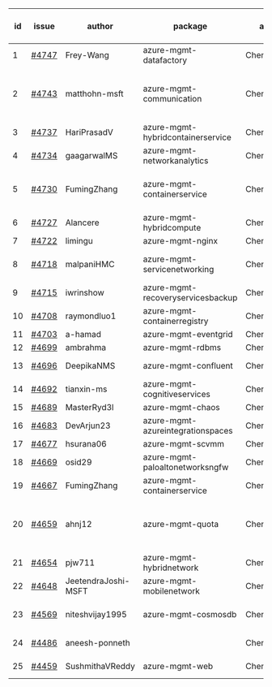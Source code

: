 | id | issue | author | package | assignee | bot advice | created date of issue | target release date | date from target |
| ------ | ------ | ------ | ------ | ------ | ------ | ------ | ------ | :-----: |
| 1 | [#4747](https://github.com/Azure/sdk-release-request/issues/4747) | Frey-Wang | azure-mgmt-datafactory | ChenxiJiang333 |  | 11-09 | 11-24 |  |
| 2 | [#4743](https://github.com/Azure/sdk-release-request/issues/4743) | matthohn-msft | azure-mgmt-communication | ChenxiJiang333 | new comment. Attention to inconsistent tag | 11-09 | 11-24 |  |
| 3 | [#4737](https://github.com/Azure/sdk-release-request/issues/4737) | HariPrasadV | azure-mgmt-hybridcontainerservice | ChenxiJiang333 |  | 11-08 | 11-24 |  |
| 4 | [#4734](https://github.com/Azure/sdk-release-request/issues/4734) | gaagarwalMS | azure-mgmt-networkanalytics | ChenxiJiang333 | FirstBeta | 11-08 | 11-24 |  |
| 5 | [#4730](https://github.com/Azure/sdk-release-request/issues/4730) | FumingZhang | azure-mgmt-containerservice | ChenxiJiang333 | duplicated issue  <br> new issue. MultiAPI | 11-08 | 11-24 |  |
| 6 | [#4727](https://github.com/Azure/sdk-release-request/issues/4727) | Alancere | azure-mgmt-hybridcompute | ChenxiJiang333 |  | 11-07 | 11-24 |  |
| 7 | [#4722](https://github.com/Azure/sdk-release-request/issues/4722) | limingu | azure-mgmt-nginx | ChenxiJiang333 |  | 11-06 | 11-24 |  |
| 8 | [#4718](https://github.com/Azure/sdk-release-request/issues/4718) | malpaniHMC | azure-mgmt-servicenetworking | ChenxiJiang333 | new comment. FirstGA | 11-06 | 11-24 |  |
| 9 | [#4715](https://github.com/Azure/sdk-release-request/issues/4715) | iwrinshow | azure-mgmt-recoveryservicesbackup | ChenxiJiang333 |  | 11-06 | 11-24 |  |
| 10 | [#4708](https://github.com/Azure/sdk-release-request/issues/4708) | raymondluo1 | azure-mgmt-containerregistry | ChenxiJiang333 |  | 11-03 | 11-24 |  |
| 11 | [#4703](https://github.com/Azure/sdk-release-request/issues/4703) | a-hamad | azure-mgmt-eventgrid | ChenxiJiang333 |  | 10-31 | 11-24 |  |
| 12 | [#4699](https://github.com/Azure/sdk-release-request/issues/4699) | ambrahma | azure-mgmt-rdbms | ChenxiJiang333 |  | 10-30 | 11-24 |  |
| 13 | [#4696](https://github.com/Azure/sdk-release-request/issues/4696) | DeepikaNMS | azure-mgmt-confluent | ChenxiJiang333 | new comment. | 10-30 | 11-24 |  |
| 14 | [#4692](https://github.com/Azure/sdk-release-request/issues/4692) | tianxin-ms | azure-mgmt-cognitiveservices | ChenxiJiang333 |  | 10-27 | 11-24 |  |
| 15 | [#4689](https://github.com/Azure/sdk-release-request/issues/4689) | MasterRyd3l | azure-mgmt-chaos | ChenxiJiang333 |  | 10-26 | 11-24 |  |
| 16 | [#4683](https://github.com/Azure/sdk-release-request/issues/4683) | DevArjun23 | azure-mgmt-azureintegrationspaces | ChenxiJiang333 | FirstBeta HoldOn | 10-24 | 11-24 |  |
| 17 | [#4677](https://github.com/Azure/sdk-release-request/issues/4677) | hsurana06 | azure-mgmt-scvmm | ChenxiJiang333 | FirstGA | 10-23 | 11-24 |  |
| 18 | [#4669](https://github.com/Azure/sdk-release-request/issues/4669) | osid29 | azure-mgmt-paloaltonetworksngfw | ChenxiJiang333 |  | 10-23 | 11-24 |  |
| 19 | [#4667](https://github.com/Azure/sdk-release-request/issues/4667) | FumingZhang | azure-mgmt-containerservice | ChenxiJiang333 | duplicated issue  <br> | 10-20 | 11-24 |  |
| 20 | [#4659](https://github.com/Azure/sdk-release-request/issues/4659) | ahnj12 | azure-mgmt-quota | ChenxiJiang333 | new version is 0.0.0, please check base branch! | 10-17 | 11-24 |  |
| 21 | [#4654](https://github.com/Azure/sdk-release-request/issues/4654) | pjw711 | azure-mgmt-hybridnetwork | ChenxiJiang333 |  | 10-13 | 11-24 |  |
| 22 | [#4648](https://github.com/Azure/sdk-release-request/issues/4648) | JeetendraJoshi-MSFT | azure-mgmt-mobilenetwork | ChenxiJiang333 |  | 10-13 | 11-24 |  |
| 23 | [#4569](https://github.com/Azure/sdk-release-request/issues/4569) | niteshvijay1995 | azure-mgmt-cosmosdb | ChenxiJiang333 | Attention to inconsistent tag | 09-26 | 10-27 |  |
| 24 | [#4486](https://github.com/Azure/sdk-release-request/issues/4486) | aneesh-ponneth |  | ChenxiJiang333 | FirstBeta HoldOn | 08-31 | 09-22 |  |
| 25 | [#4459](https://github.com/Azure/sdk-release-request/issues/4459) | SushmithaVReddy | azure-mgmt-web | ChenxiJiang333 | MultiAPI HoldOn | 08-23 | 09-22 |  |
